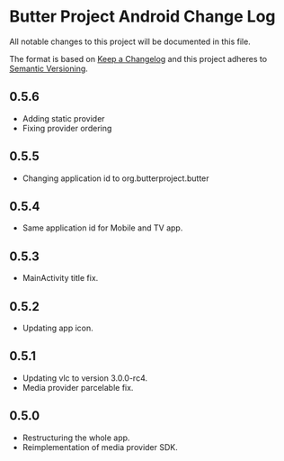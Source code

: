 # Butter Project Android Change Log

All notable changes to this project will be documented in this file.

The format is based on [Keep a Changelog](http://keepachangelog.com/) and this project adheres to [Semantic Versioning](http://semver.org/).

## 0.5.6

- Adding static provider
- Fixing provider ordering

## 0.5.5

- Changing application id to org.butterproject.butter

## 0.5.4

- Same application id for Mobile and TV app.

## 0.5.3

- MainActivity title fix.

## 0.5.2

- Updating app icon.

## 0.5.1

- Updating vlc to version 3.0.0-rc4.
- Media provider parcelable fix.

## 0.5.0

- Restructuring the whole app.
- Reimplementation of media provider SDK.
